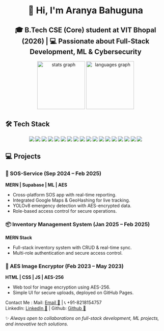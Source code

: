 <h1 style="text-align:center;">👋 Hi, I'm Aranya Bahuguna</h1>
<h2 style="text-align:center;">🎓 B.Tech CSE (Core) student at VIT Bhopal (2026) | 💻 Passionate about Full-Stack Development, ML & Cybersecurity</h2>


<div align="center">
 <img src="https://github-readme-stats-sigma-five.vercel.app/api?username=aranya13&hide_title=false&hide_rank=false&show_icons=true&include_all_commits=true&count_private=true&disable_animations=false&theme=dracula&locale=en&hide_border=false" height="150" alt="stats graph" />

 <img src="https://github-readme-stats.vercel.app/api/top-langs/?username=aranya13&layout=compact&theme=dracula" height="150" alt="languages graph" />
</div>

## 🛠 Tech Stack  
<p align="center">
  
  <!-- Frontend -->
  <img src="https://img.shields.io/badge/HTML5-E34F26?logo=html5&logoColor=white&style=for-the-badge" />
  <img src="https://img.shields.io/badge/CSS3-1572B6?logo=css3&logoColor=white&style=for-the-badge" />
  <img src="https://img.shields.io/badge/JavaScript-F7DF1E?logo=javascript&logoColor=black&style=for-the-badge" />
  <img src="https://img.shields.io/badge/React-61DAFB?logo=react&logoColor=black&style=for-the-badge" />
  <img src="https://img.shields.io/badge/Vite-646CFF?logo=vite&logoColor=white&style=for-the-badge" />
  <img src="https://img.shields.io/badge/Figma-F24E1E?logo=figma&logoColor=white&style=for-the-badge" />
  <img src="https://img.shields.io/badge/Webflow-4353FF?logo=webflow&logoColor=white&style=for-the-badge" />

  <!-- Backend & DB -->
  <img src="https://img.shields.io/badge/Node.js-339933?logo=node.js&logoColor=white&style=for-the-badge" />
  <img src="https://img.shields.io/badge/MongoDB-47A248?logo=mongodb&logoColor=white&style=for-the-badge" />
  <img src="https://img.shields.io/badge/Firebase-FFCA28?logo=firebase&logoColor=black&style=for-the-badge" />
  <img src="https://img.shields.io/badge/Supabase-3ECF8E?logo=supabase&logoColor=white&style=for-the-badge" />
  <img src="https://img.shields.io/badge/MySQL-4479A1?logo=mysql&logoColor=white&style=for-the-badge" />
  <img src="https://img.shields.io/badge/PHP-777BB4?logo=php&logoColor=white&style=for-the-badge" />

  <!-- Languages -->
  <img src="https://img.shields.io/badge/Java-007396?logo=java&logoColor=white&style=for-the-badge" />
  <img src="https://img.shields.io/badge/Python-3776AB?logo=python&logoColor=white&style=for-the-badge" />
  <img src="https://img.shields.io/badge/C-00599C?logo=c&logoColor=white&style=for-the-badge" />

  <!-- Tools -->
  <img src="https://img.shields.io/badge/Git-F05032?logo=git&logoColor=white&style=for-the-badge" />
  <img src="https://img.shields.io/badge/GitHub-181717?logo=github&logoColor=white&style=for-the-badge" />

</p>


## 💻 Projects  

### 🔴 SOS-Service (Sep 2024 – Feb 2025)  
**MERN | Supabase | ML | AES**  
- Cross-platform SOS app with real-time reporting.  
- Integrated Google Maps & GeoHashing for live tracking.  
- YOLOv8 emergency detection with AES-encrypted data.  
- Role-based access control for secure operations.
  
### 📦 Inventory Management System (Jan 2025 – Feb 2025)  
**MERN Stack**  
- Full-stack inventory system with CRUD & real-time sync.  
- Multi-role authentication and secure access control.
  
### 🔐 AES Image Encryptor (Feb 2023 – May 2023)  
**HTML | CSS | JS | AES-256**  
- Web tool for image encryption using AES-256.  
- Simple UI for secure uploads, deployed on GitHub Pages.  




Contact Me :
Mail: [Email 📧](mailto:bahugunaaranya@gmail.com) | 
📞 +91-8218154757  
LinkedIn: [LinkedIn 🔗](https://www.linkedin.com/in/aranya-bahuguna-485aa4251/) | 
Github: [Github 🐙](https://github.com/aranya13)  

✨ *Always open to collaborations on full-stack development, ML projects, and innovative tech solutions.*  


